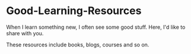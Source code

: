 # Good-Learning-Resources

When I learn something new, I often see some good stuff. Here, I'd like to share with you.

These resources include books, blogs, courses and so on. 

